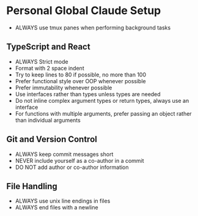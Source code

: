 # Personal Global Claude Setup
- ALWAYS use tmux panes when performing background tasks

## TypeScript and React

- ALWAYS Strict mode
- Format with 2 space indent
- Try to keep lines to 80 if possible, no more than 100
- Prefer functional style over OOP whenever possible
- Prefer immutability whenever possible
- Use interfaces rather than types unless types are needed
- Do not inline complex argument types or return types, always use an interface
- For functions with multiple arguments, prefer passing an object rather than individual arguments

## Git and Version Control

- ALWAYS keep commit messages short
- NEVER include yourself as a co-author in a commit
- DO NOT add author or co-author information

## File Handling

- ALWAYS use unix line endings in files
- ALWAYS end files with a newline
